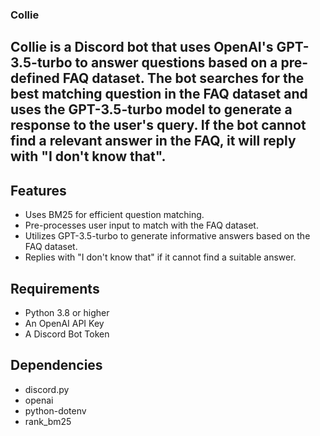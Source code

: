 ### Collie
## Collie is a Discord bot that uses OpenAI's GPT-3.5-turbo to answer questions based on a pre-defined FAQ dataset. The bot searches for the best matching question in the FAQ dataset and uses the GPT-3.5-turbo model to generate a response to the user's query. If the bot cannot find a relevant answer in the FAQ, it will reply with "I don't know that".

## Features
- Uses BM25 for efficient question matching.
- Pre-processes user input to match with the FAQ dataset.
- Utilizes GPT-3.5-turbo to generate informative answers based on the FAQ dataset.
- Replies with "I don't know that" if it cannot find a suitable answer.

## Requirements
- Python 3.8 or higher
- An OpenAI API Key
- A Discord Bot Token

## Dependencies
- discord.py
- openai
- python-dotenv
- rank_bm25


